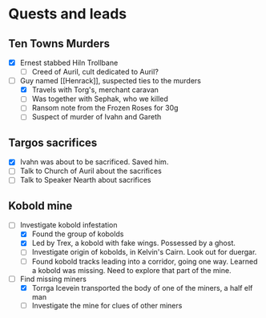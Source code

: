 # Quests and leads

## Ten Towns Murders
- [x] Ernest stabbed Hiln Trollbane
	- [ ] Creed of Auril, cult dedicated to Auril?
- [ ] Guy named [[Henrack]], suspected ties to the murders
	- [x] Travels with Torg's, merchant caravan
	- [ ] Was together with Sephak, who we killed
	- [ ] Ransom note from the Frozen Roses for 30g
	- [ ] Suspect of murder of Ivahn and Gareth

## Targos sacrifices
- [x] Ivahn was about to be sacrificed. Saved him.
- [ ] Talk to Church of Auril about the sacrifices
- [ ] Talk to Speaker Nearth about sacrifices

## Kobold mine
- [ ] Investigate kobold infestation
	- [x] Found the group of kobolds
	- [x] Led by Trex, a kobold with fake wings. Possessed by a ghost.
	- [ ] Investigate origin of kobolds, in Kelvin's Cairn. Look out for duergar.
	- [ ] Found kobold tracks leading into a corridor, going one way. Learned a kobold was missing. Need to explore that part of the mine.
- [ ] Find missing miners
	- [x] Torrga Icevein transported the body of one of the miners, a half elf man
	- [ ] Investigate the mine for clues of other miners